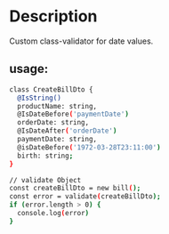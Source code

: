 # Description

Custom class-validator for date values.

## usage:

```bash
class CreateBillDto {
  @IsString()
  productName: string,
  @IsDateBefore('paymentDate')
  orderDate: string,
  @IsDateAfter('orderDate')
  paymentDate: string,
  @isDateBefore('1972-03-28T23:11:00')
  birth: string;
}

// validate Object
const createBillDto = new bill();
const error = validate(createBillDto);
if (error.length > 0) {
  console.log(error)
}

```
